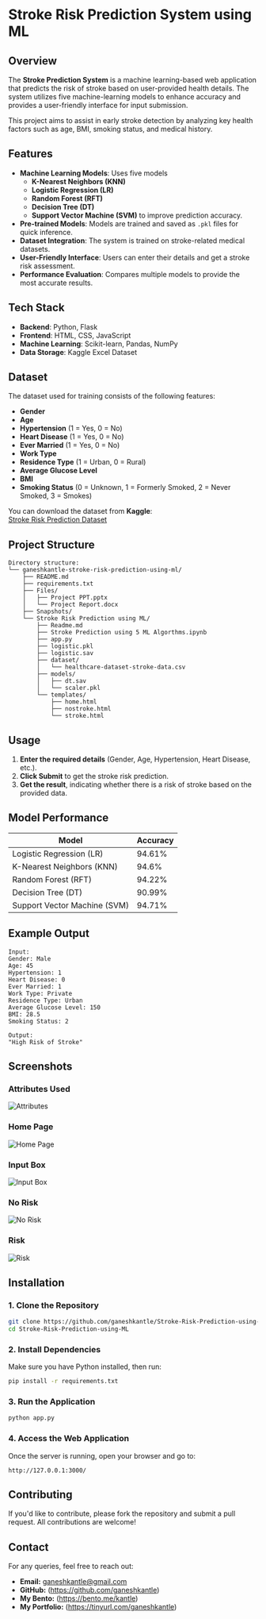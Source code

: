# Stroke Risk Prediction System using ML

## Overview
The **Stroke Prediction System** is a machine learning-based web application that predicts the risk of stroke based on user-provided health details. The system utilizes five machine-learning models to enhance accuracy and provides a user-friendly interface for input submission. 

This project aims to assist in early stroke detection by analyzing key health factors such as age, BMI, smoking status, and medical history.

## Features
- **Machine Learning Models**: Uses five models
    - **K-Nearest Neighbors (KNN)**
    - **Logistic Regression (LR)**
    - **Random Forest (RFT)**
    - **Decision Tree (DT)**
    - **Support Vector Machine (SVM)** to improve prediction accuracy.
- **Pre-trained Models**: Models are trained and saved as `.pkl` files for quick inference.
- **Dataset Integration**: The system is trained on stroke-related medical datasets.
- **User-Friendly Interface**: Users can enter their details and get a stroke risk assessment.
- **Performance Evaluation**: Compares multiple models to provide the most accurate results.

## Tech Stack
- **Backend**: Python, Flask
- **Frontend**: HTML, CSS, JavaScript
- **Machine Learning**: Scikit-learn, Pandas, NumPy
- **Data Storage**: Kaggle Excel Dataset

## Dataset
The dataset used for training consists of the following features:
- **Gender**
- **Age**
- **Hypertension** (1 = Yes, 0 = No)
- **Heart Disease** (1 = Yes, 0 = No)
- **Ever Married** (1 = Yes, 0 = No)
- **Work Type**
- **Residence Type** (1 = Urban, 0 = Rural)
- **Average Glucose Level**
- **BMI**
- **Smoking Status** (0 = Unknown, 1 = Formerly Smoked, 2 = Never Smoked, 3 = Smokes)

You can download the dataset from **Kaggle**:  
[Stroke Risk Prediction Dataset](https://www.kaggle.com/datasets/fedesoriano/stroke-prediction-dataset)


## Project Structure
```
Directory structure:
└── ganeshkantle-stroke-risk-prediction-using-ml/
    ├── README.md
    ├── requirements.txt
    ├── Files/
    │   ├── Project PPT.pptx
    │   └── Project Report.docx
    ├── Snapshots/
    └── Stroke Risk Prediction using ML/
        ├── Readme.md
        ├── Stroke Prediction using 5 ML Algorthms.ipynb
        ├── app.py
        ├── logistic.pkl
        ├── logistic.sav
        ├── dataset/
        │   └── healthcare-dataset-stroke-data.csv
        ├── models/
        │   ├── dt.sav
        │   └── scaler.pkl
        └── templates/
            ├── home.html
            ├── nostroke.html
            └── stroke.html
```

## Usage
1. **Enter the required details** (Gender, Age, Hypertension, Heart Disease, etc.).
2. **Click Submit** to get the stroke risk prediction.
3. **Get the result**, indicating whether there is a risk of stroke based on the provided data.

## Model Performance
| Model | Accuracy |
|--------|-----------|
| Logistic Regression (LR) | 94.61% |
| K-Nearest Neighbors (KNN) | 94.6% |
| Random Forest (RFT) | 94.22% |
| Decision Tree (DT) | 90.99% |
| Support Vector Machine (SVM) | 94.71% |

## Example Output
```
Input:
Gender: Male
Age: 45
Hypertension: 1
Heart Disease: 0
Ever Married: 1
Work Type: Private
Residence Type: Urban
Average Glucose Level: 150
BMI: 28.5
Smoking Status: 2

Output:
"High Risk of Stroke"
```

## Screenshots
### Attributes Used
![Attributes](https://github.com/user-attachments/assets/19d6685a-64d1-4fef-b959-570cd559a4e9)
### Home Page
![Home Page](https://github.com/user-attachments/assets/22369f71-ce4f-4c10-a7ef-5c2a7f960b9d)
### Input Box
![Input Box](https://github.com/user-attachments/assets/bcf499f5-9580-4638-855d-87714832d6a4)
### No Risk
![No Risk](https://github.com/user-attachments/assets/7752bfcd-f307-46bf-a7a5-d2546bbcf38b)
### Risk
![Risk](https://github.com/user-attachments/assets/3bfbdd1b-4dd7-4c92-a555-db28fd108961)



## Installation
### 1. Clone the Repository
```bash
git clone https://github.com/ganeshkantle/Stroke-Risk-Prediction-using-ML.git
cd Stroke-Risk-Prediction-using-ML 
```

### 2. Install Dependencies
Make sure you have Python installed, then run:
```bash
pip install -r requirements.txt
```

### 3. Run the Application
```bash
python app.py
```

### 4. Access the Web Application
Once the server is running, open your browser and go to:
```
http://127.0.0.1:3000/
```


## Contributing
If you'd like to contribute, please fork the repository and submit a pull request. All contributions are welcome!


## Contact
For any queries, feel free to reach out:
- **Email:** ganeshkantle@gmail.com
- **GitHub:** (https://github.com/ganeshkantle)
- **My Bento:** (https://bento.me/kantle)
- **My Portfolio:** (https://tinyurl.com/ganeshkantle)
